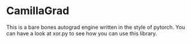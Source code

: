 # CamillaGrad

This is a bare bones autograd engine written in the style of pytorch. You can have a look at xor.py to see how you can use this library. 